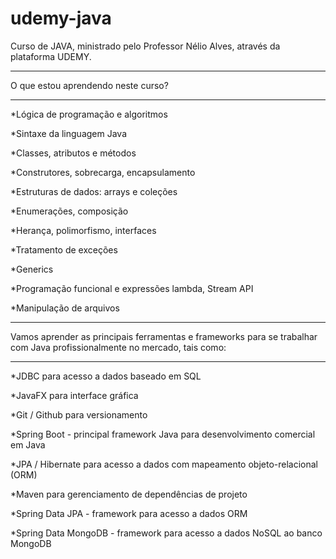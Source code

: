 # udemy-java

Curso de JAVA, ministrado pelo Professor Nélio Alves, através da plataforma UDEMY.

***************************************************************************************************************************
O que estou aprendendo neste curso?
***************************************************************************************************************************

*Lógica de programação e algoritmos

*Sintaxe da linguagem Java

*Classes, atributos e métodos

*Construtores, sobrecarga, encapsulamento

*Estruturas de dados: arrays e coleções

*Enumerações, composição

*Herança, polimorfismo, interfaces

*Tratamento de exceções

*Generics

*Programação funcional e expressões lambda, Stream API

*Manipulação de arquivos

***************************************************************************************************************************
Vamos aprender as principais ferramentas e frameworks para se trabalhar com Java profissionalmente no mercado, tais como:
***************************************************************************************************************************

*JDBC para acesso a dados baseado em SQL

*JavaFX para interface gráfica

*Git / Github para versionamento

*Spring Boot - principal framework Java para desenvolvimento comercial em Java

*JPA / Hibernate para acesso a dados com mapeamento objeto-relacional (ORM)

*Maven para gerenciamento de dependências de projeto

*Spring Data JPA - framework para acesso a dados ORM

*Spring Data MongoDB - framework para acesso a dados NoSQL ao banco MongoDB
